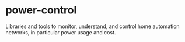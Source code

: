 # power-control

Libraries and tools to monitor, understand, and control home automation networks, in particular power usage and cost.
